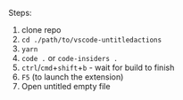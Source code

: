 Steps:

1. clone repo
1. `cd ./path/to/vscode-untitledactions`
1. `yarn`
1. `code .` or `code-insiders .`
1. `ctrl`/`cmd`+`shift`+`b` - wait for build to finish
1. `F5` (to launch the extension)
1. Open untitled empty file
